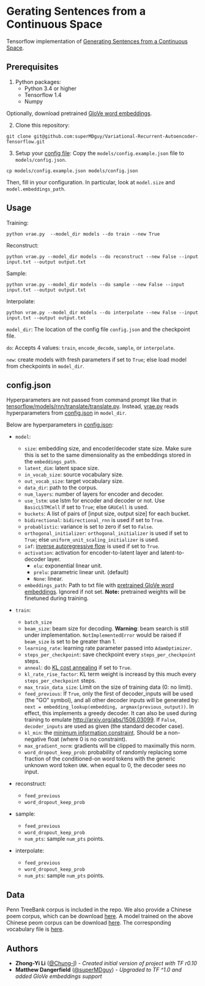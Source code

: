 # Gerating Sentences from a Continuous Space

Tensorflow implementation of [Generating Sentences from a Continuous Space](https://arxiv.org/abs/1511.06349).

## Prerequisites

1. Python packages:
    - Python 3.4 or higher
    - Tensorflow 1.4
    - Numpy

Optionally, download pretrained [GloVe word embeddings](https://nlp.stanford.edu/projects/glove/).

2. Clone this repository:
```shell=
git clone git@github.com:superMDguy/Variational-Recurrent-Autoencoder-Tensorflow.git
```

3. Setup your [config file](#configjson):
Copy the `models/config.example.json` file to `models/config.json`.

```shell=
cp models/config.example.json models/config.json
```

Then, fill in your configuration. In particular, look at `model.size` and `model.embeddings_path`.

## Usage

Training:
```shell=
python vrae.py  --model_dir models --do train --new True
```

Reconstruct:
```shell=
python vrae.py --model_dir models --do reconstruct --new False --input input.txt --output output.txt
```

Sample:
```shell=
python vrae.py --model_dir models --do sample --new False --input input.txt --output output.txt
```

Interpolate:
```shell=
python vrae.py --model_dir models --do interpolate --new False --input input.txt --output output.txt
```

`model_dir`: The location of the config file `config.json` and the checkpoint file.

`do`: Accepts 4 values: `train`, `encode_decode`, `sample`, or `interpolate`.

`new`: create models with fresh parameters if set to `True`; else load model from checkpoints in `model_dir`.

## config.json

Hyperparameters are not passed from command prompt like that in [tensorflow/models/rnn/translate/translate.py](https://github.com/tensorflow/tensorflow/blob/r0.12/tensorflow/models/rnn/translate/translate.py). Instead, [vrae.py](https://github.com/Chung-I/Variational-Recurrent-Autoencoder-Tensorflow/blob/master/vrae.py) reads hyperparameters from [config.json](https://github.com/Chung-I/Variational-Recurrent-Autoencoder-Tensorflow/blob/master/models/config.json) in `model_dir`.

Below are hyperparameters in [config.json](https://github.com/superMDguy/Variational-Recurrent-Autoencoder-Tensorflow/blob/master/models/config.example.json):

- `model`:
    - `size`: embedding size, and encoder/decoder state size. Make sure this is set to the same dimensionality as the embeddings stored in the `embeddings_path`.
    - `latent_dim`: latent space size.
    - `in_vocab_size`: source vocabulary size.
    - `out_vocab_size`: target vocabulary size.
    - `data_dir`: path to the corpus.
    - `num_layers`: number of layers for encoder and decoder.
    - `use_lstm`: use lstm for encoder and decoder or not. Use `BasicLSTMCell` if set to `True`; else `GRUCell` is used.
    - `buckets`: A list of pairs of [input size, output size] for each bucket.
    - `bidirectional`: `bidirectional_rnn` is used if set to `True`.
    - `probablistic`: variance is set to zero if set to `False`.
    - `orthogonal_initializer`: `orthogonal_initializer` is used if set to `True`; else `uniform_unit_scaling_initializer` is used.
    - `iaf`: [inverse autoregressive flow](https://github.com/openai/iaf) is used if set to `True`.
    - `activation`: activation for encoder-to-latent layer and latent-to-decoder layer.
        - `elu`: exponential linear unit.
        - `prelu`: parametric linear unit. (default)
        - `None`: linear.
    - `embeddings_path`: Path to txt file with [pretrained GloVe word embeddings](https://nlp.stanford.edu/projects/glove/). Ignored if not set. __Note:__ pretrained weights will be finetuned during training.
- `train`:
    - `batch_size`
    - `beam_size`: beam size for decoding. __Warning__: beam search is still under implementation. `NotImplementedError` would be raised if `beam_size` is set to be greater than 1.
    - `learning_rate`: learning rate parameter passed into `AdamOptimizer`.
    - `steps_per_checkpoint`: save checkpoint every `steps_per_checkpoint` steps.
    - `anneal`: do [KL cost annealing](https://aclweb.org/anthology/K/K16/K16-1002.pdf#page=4) if set to `True`.
    - `kl_rate_rise_factor`: KL term weight is increasd by this much every `steps_per_checkpoint` steps.
    - `max_train_data_size`: Limit on the size of training data (0: no limit).
    - `feed_previous`: If `True`, only the first of decoder_inputs will be
      used (the "GO" symbol), and all other decoder inputs will be generated by: `next = embedding_lookup(embedding, argmax(previous_output))`. In effect, this implements a greedy decoder. It can also be used during training to emulate http://arxiv.org/abs/1506.03099. If `False`, `decoder_inputs` are used as given (the standard decoder case).
    - `kl_min`: the [minimum information constraint](https://arxiv.org/pdf/1606.04934v1.pdf#page=7). Should be a non-negative float (where 0 is no constraint).
    - `max_gradient_norm`: gradients will be clipped to maximally this norm.
    - `word_dropout_keep_prob`: probability of  randomly replacing some fraction of the conditioned-on word tokens with the generic unknown word token `UNK`. when equal to 0, the decoder sees no input.

- reconstruct:
    - `feed_previous`
    - `word_dropout_keep_prob`
- sample:
    - `feed_previous`
    - `word_dropout_keep_prob`
    - `num_pts`: sample `num_pts` points.
- interpolate:
    - `feed_previous`
    - `word_dropout_keep_prob`
    - `num_pts`: sample `num_pts` points.

## Data

Penn TreeBank corpus is included in the repo. We also provide a Chinese poem corpus, which can be download [here](https://drive.google.com/open?id=0B08WmZIVGFtGclpleFpiV1BxeTA). A model trained on the above Chinese peom corpus can be download [here](https://drive.google.com/open?id=0B08WmZIVGFtGc2J3N3lZeHMycFU). The corresponding vocabulary file is [here](https://drive.google.com/drive/folders/0B08WmZIVGFtGSVZnUU9qbHNtMEk).

## Authors

* **Zhong-Yi Li** ([@Chung-I](https://github.com/Chung-I)) - *Created initial version of project with TF r0.10*
* **Matthew Dangerfield** ([@superMDguy](https://github.com/superMDguy)) - *Upgraded to TF ^1.0 and added GloVe embeddings support*
